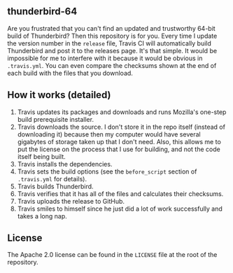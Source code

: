 ﻿thunderbird-64
---

Are you frustrated that you can't find an updated and trustworthy 64-bit build of Thunderbird? Then this repository is for you. Every time I update the version number in the `release` file, Travis CI will automatically build Thunderbird and post it to the releases page. It's that simple. It would be impossible for me to interfere with it because it would be obvious in `.travis.yml`. You can even compare the checksums shown at the end of each build with the files that you download.

## How it works (detailed)
1. Travis updates its packages and downloads and runs Mozilla's one-step build prerequisite installer.
2. Travis downloads the source. I don't store it in the repo itself (instead of downloading it) because then my computer would have several gigabytes of storage taken up that I don't need. Also, this allows me to put the license on the process that I use for building, and not the code itself being built.
3. Travis installs the dependencies.
4. Travis sets the build options (see the `before_script` section of `.travis.yml` for details).
5. Travis builds Thunderbird.
6. Travis verifies that it has all of the files and calculates their checksums.
7. Travis uploads the release to GitHub.
8. Travis smiles to himself since he just did a lot of work successfully and takes a long nap.

## License
The Apache 2.0 license can be found in the `LICENSE` file at the root of the repository.
